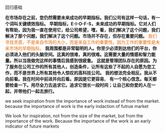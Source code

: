 回归基础




**在市场存在之前，您仍然需要未来成功的早期指标。我们公司有这样一句话，有一个词叫关键绩效指标。**
**早期指标，E-I-O-F-S，未来成功的早期指标。它对人们有帮助，因为我一直在使用它，给公司希望，嘿，看，我们解决了这个问题，我们解决了那个问题，我们解决了这个问题。市场并不存在，但存在重要问题。**
<font color="#e36c09">我们寻找灵感，不是来自市场的大小，而是来自工作的重要性。因为工作的重要性是未来市场的早期指标。</font>
**我周围都是非常聪明的人。你至少必须到达他们的平台，你必须进入他们的头脑空间。这真的很难，真的很难。这需要大量的情感和智力能量。所以当我做完这样的事情后我感到很疲惫。**
**这就是管理团队存在的原因。为了服务在公司工作的所有其他人，创造条件，让所有这些了不起的人自愿为您工作，而不是世界上所有其他令人惊叹的高科技公司。**
**我的想法完全相反。我从不向前看。我在时间中前进并向后看。原因是它更容易**。
**有一个核心信念。每天都要检查一下。用尽全力去追求它。追求它很长一段时间；让自己和你爱的人在一起，并带他们一起去旅行。**


we seek inspiration from the importance of work instead of from the  market. because the importance of work is the early indaction of futrue market

We look for inspiration, not from the size of the market, but from the importance of the work. Because the importance of the work is an early indicator of future markets
